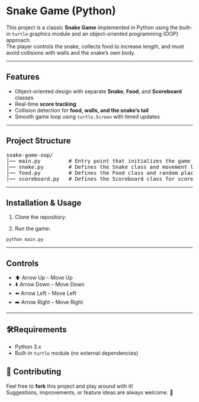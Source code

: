 <h1>Snake Game (Python)</h1>

<p>
  This project is a classic <strong>Snake Game</strong> implemented in Python using the built-in 
  <code>turtle</code> graphics module and an object-oriented programming (OOP) approach.<br>
  The player controls the snake, collects food to increase length, and must avoid collisions 
  with walls and the snake’s own body.
</p>

<hr>

<h2>Features</h2>
<ul>
  <li>Object-oriented design with separate <strong>Snake</strong>, <strong>Food</strong>, and <strong>Scoreboard</strong> classes</li>
  <li>Real-time <strong>score tracking</strong></li>
  <li>Collision detection for <strong>food, walls, and the snake’s tail</strong></li>
  <li>Smooth game loop using <code>turtle.Screen</code> with timed updates</li>
</ul>

<hr>

<h2>Project Structure</h2>
<pre>
snake-game-oop/
│── main.py         # Entry point that initializes the game loop and handles user input
│── snake.py        # Defines the Snake class and movement logic
│── food.py         # Defines the Food class and random placement
│── scoreboard.py   # Defines the Scoreboard class for score tracking and game-over display
</pre>

<hr>

<h2>Installation &amp; Usage</h2>
<ol>
  <li>Clone the repository:</li>
</ol>
<ol start="2">
  <li>Run the game:</li>
</ol>
<pre><code>python main.py
</code></pre>

<hr>

<h2>Controls</h2>
<ul>
  <li>⬆️ Arrow Up – Move Up</li>
  <li>⬇️ Arrow Down – Move Down</li>
  <li>⬅️ Arrow Left – Move Left</li>
  <li>➡️ Arrow Right – Move Right</li>
</ul>

<hr>

<h2>🛠Requirements</h2>
<ul>
  <li>Python 3.x</li>
  <li>Built-in <code>turtle</code> module (no external dependencies)</li>
</ul>
<h2>🤝 Contributing</h2>
<p>
  Feel free to <strong>fork</strong> this project and play around with it! <br>
  Suggestions, improvements, or feature ideas are always welcome. 🙌
</p>
